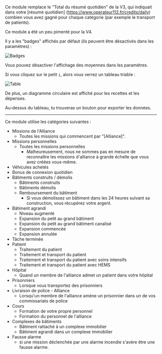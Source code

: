 Ce module remplace le "Total du résumé quotidien" de la V3, qui indiquait dans votre [résumé quotidien] (https://www.operateur112.fr/credits/daily) combien vous avez gagné pour chaque catégorie (par exemple le transport de patients).

Ce module a été un peu pimenté pour la V4.

Il y a les "badges" affichés par défaut (ils peuvent être désactivés dans les paramètres) :

![Badges](badges.png)

Vous pouvez désactiver l'affichage des moyennes dans les paramètres.

Si vous cliquez sur le petit `i`, alors vous verrez un tableau triable :

![Table](table.png)

De plus, un diagramme circulaire est affiché pour les recettes et les dépenses.

Au-dessus du tableau, tu trouveras un bouton pour exporter les données.

---

Ce module utilise les catégories suivantes :

* Missions de l'Alliance
  * Toutes les missions qui commencent par "[Alliance]".
* Missions personnelles
  * Toutes les missions personnelles
    * Malheureusement, nous ne sommes pas en mesure de reconnaître les missions d'alliance à grande échelle que vous avez créées vous-même.
* Véhicules achetés
* Bonus de connexion quotidien
* Bâtiments construits / démolis
  * Bâtiments construits
  * Bâtiments démolis
  * Remboursement du bâtiment
    * Si vous démolissez un bâtiment dans les 24 heures suivant sa construction, vous récupérez votre argent.
* Bâtiment agrandi
  * Niveau augmenté
  * Expansion du petit au grand bâtiment
  * Expansion du petit au grand bâtiment canalisé
  * Expansion commencée
  * Expansion annulée
* Tâche terminée 
* Patient
  * Traitement du patient
  * Traitement et transport du patient
  * Traitement et transport du patient avec soins intensifs
  * Traitement et transport du patient avec HEMS
* Hôpital
  * Quand un membre de l'alliance admet un patient dans votre hôpital
* Prisonniers
  * Lorsque vous transportez des prisonniers
* Livraison de police - Alliance
  * Lorsqu'un membre de l'alliance amène un prisonnier dans un de vos commissariats de police
* Cours
  * Formation de votre propre personnel
  * Formation du personnel de l'alliance
* Complexes de bâtiments
  * Bâtiment rattaché à un complexe immobilier
  * Bâtiment agrandi dans un complexe immobilier
* Fausse alarme
  * si une mission déclenchée par une alarme incendie s'avère être une fausse alarme. 

